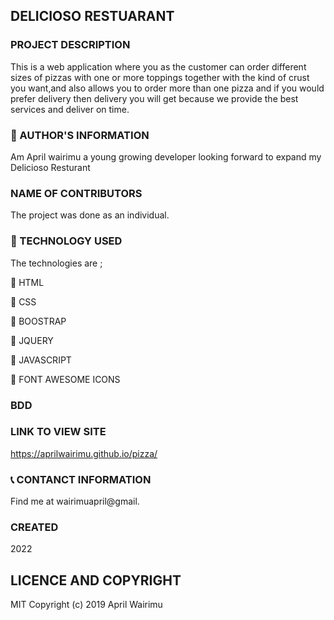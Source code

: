 ## DELICIOSO RESTUARANT

### PROJECT DESCRIPTION

This is a web application where you as the customer can order different sizes of pizzas with one or more toppings together with the kind of crust you want,and also allows you to order more than one pizza and if you would prefer delivery then delivery you will get because we provide the best services and deliver on time.

### :information_desk_person: AUTHOR'S INFORMATION

Am April wairimu a young growing developer looking forward to expand my Delicioso Resturant

### NAME OF CONTRIBUTORS

The project was done as an individual.

### :pushpin: TECHNOLOGY USED

The technologies are ;

:small_blue_diamond: HTML

:small_blue_diamond: CSS

:small_blue_diamond: BOOSTRAP

:small_blue_diamond: JQUERY

:small_blue_diamond: JAVASCRIPT

:small_blue_diamond: FONT AWESOME ICONS

### BDD

### LINK TO VIEW SITE

https://aprilwairimu.github.io/pizza/

### :telephone_receiver: CONTANCT INFORMATION

Find me at wairimuapril@gmail.

### CREATED

2022

## LICENCE AND COPYRIGHT

MIT Copyright (c) 2019 April Wairimu
